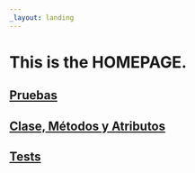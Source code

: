 ```yaml
---
_layout: landing
---
```


# This is the **HOMEPAGE**.

## [Pruebas](lab-2025-i-si784-u2-03-cs-Daleskadf/cobertura/index.html)
## [Clase, Métodos y Atributos](docs/Bank.Domain.html)

## [Tests](docs/Bank.Domain.Tests.html)
